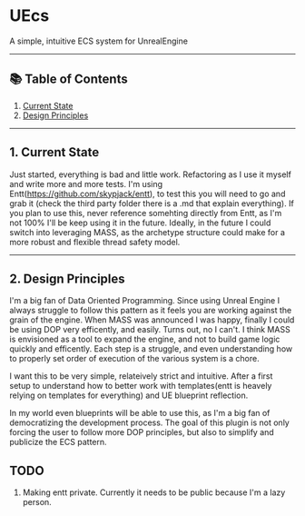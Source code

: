 # UEcs
A simple, intuitive ECS system for UnrealEngine

---

## 📚 Table of Contents

1. [Current State](#1-Current-State)
1. [Design Principles](#1-Design-Principles)

---

## 1. Current State
Just started, everything is bad and little work. Refactoring as I use it myself and write more and more tests.
I'm using Entt(https://github.com/skypjack/entt), to test this you will need to go and grab it (check the third party folder there is a .md that explain everything). If you plan to use this, never reference somehting directly from Entt, as I'm not 100% I'll be keep using it in the future.
Ideally, in the future I could switch into leveraging MASS, as the archetype structure could make for a more robust and flexible thread safety model. 

---

## 2. Design Principles

I'm a big fan of Data Oriented Programming. Since using Unreal Engine I always struggle to follow this pattern as it feels you are working against the grain of the engine.
When MASS was announced I was happy, finally I could be using DOP very efficently, and easily. Turns out, no I can't. I think MASS is envisioned as a tool to expand the engine, and not to build game logic quickly and efficently. Each step is a struggle, and even understanding how to properly set order of execution of the various system is a chore.

I want this to be very simple, relateively strict and intuitive. After a first setup to understand how to better work with templates(entt is heavely relying on templates for everything) and UE blueprint reflection.

In my world even blueprints will be able to use this, as I'm a big fan of democratizing the development process. The goal of this plugin is not only forcing the user to follow more DOP principles, but also to simplify and publicize the ECS pattern.

## TODO
1. Making entt private. Currently it needs to be public because I'm a lazy person.

